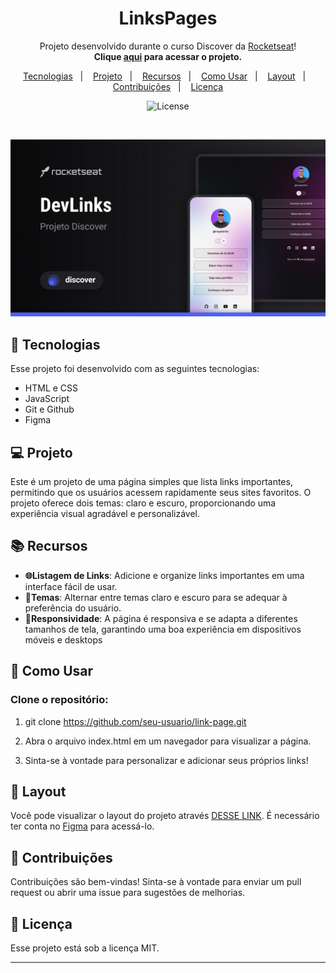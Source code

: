 <h1 align="center"> LinksPages </h1>

<p align="center">
Projeto desenvolvido durante o curso Discover da <a href="https://www.rocketseat.com.br/discover">Rocketseat</a>! <br> <b>Clique <a href="https://zsantz.github.io/linksPage/" target="_blank">aqui</a> para acessar o projeto.</b>
</p>

<p align="center">
  <a href="#tecnologia">Tecnologias</a>&nbsp;&nbsp;&nbsp;|&nbsp;&nbsp;&nbsp;
  <a href="#projeto">Projeto</a>&nbsp;&nbsp;&nbsp;|&nbsp;&nbsp;&nbsp;
  <a href="#recursos">Recursos</a>&nbsp;&nbsp;&nbsp;|&nbsp;&nbsp;&nbsp;
  <a href="#comoUsar">Como Usar</a>&nbsp;&nbsp;&nbsp;|&nbsp;&nbsp;&nbsp;
  <a href="#layout">Layout</a>&nbsp;&nbsp;&nbsp;|&nbsp;&nbsp;&nbsp;
  <a href="#contribuicao">Contribuições</a>&nbsp;&nbsp;&nbsp;|&nbsp;&nbsp;&nbsp;
  <a href="#licenca">Licença</a>
</p>

<p align="center">
  <img alt="License" src="https://img.shields.io/static/v1?label=license&message=MIT&color=49AA26&labelColor=000000">
</p>

<br>

![devlinks project preview](/.github/preview.jpg)

<h2 id="tecnologia">🚀 Tecnologias</h2>

Esse projeto foi desenvolvido com as seguintes tecnologias:


- HTML e CSS
- JavaScript
- Git e Github
- Figma

<h2 id="projeto">💻 Projeto</h2>


Este é um projeto de uma página simples que lista links importantes, permitindo que os usuários acessem rapidamente seus sites favoritos. O projeto oferece dois temas: claro e escuro, proporcionando uma experiência visual agradável e personalizável.

<h2 id="recursos">📚 Recursos</h2>


- **🌐Listagem de Links**: Adicione e organize links importantes em uma interface fácil de usar.
- **🎨Temas**: Alternar entre temas claro e escuro para se adequar à preferência do usuário.
- **📱Responsividade**: A página é responsiva e se adapta a diferentes tamanhos de tela, garantindo uma boa experiência em dispositivos móveis e desktops

<h2 id="comoUsar">🚀 Como Usar</h2>

### Clone o repositório:

1. git clone https://github.com/seu-usuario/link-page.git

2. Abra o arquivo index.html em um navegador para visualizar a página.

3. Sinta-se à vontade para personalizar e adicionar seus próprios links!

<h2 id="layout">🔖 Layout</h2>


Você pode visualizar o layout do projeto através [DESSE LINK](https://www.figma.com/community/file/1187422022288947321). É necessário ter conta no [Figma](https://figma.com) para acessá-lo.

<h2 id="contribuicao">🤝 Contribuições</h2>

Contribuições são bem-vindas! Sinta-se à vontade para enviar um pull request ou abrir uma issue para sugestões de melhorias.

<h2 id="licenca">📝 Licença</h2>


Esse projeto está sob a licença MIT.

---
